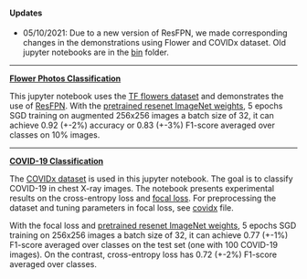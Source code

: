 #### Updates
* 05/10/2021: Due to a new version of ResFPN, we made corresponding changes in the demonstrations using Flower and COVIDx dataset. Old jupyter notebooks are in the [bin](https://github.com/DrMMZ/ResFPN/tree/main/tutorial/bin) folder.

----

**[Flower Photos Classification](https://github.com/DrMMZ/ResFPN/blob/main/tutorial/flower_photos.ipynb)**

This jupyter notebook uses the [TF flowers dataset](https://www.tensorflow.org/datasets/catalog/tf_flowers) and demonstrates the use of [ResFPN](https://github.com/DrMMZ/ResFPN/tree/main/model). With the [pretrained resenet ImageNet weights](https://github.com/fchollet/deep-learning-models/releases/download/v0.1/resnet50_weights_tf_dim_ordering_tf_kernels_notop.h5), 5 epochs SGD training on augmented 256x256 images a batch size of 32, it can achieve 0.92 (+-2%) accuracy or 0.83 (+-3%) F1-score averaged over classes on 10% images.

----

**[COVID-19 Classification](https://github.com/DrMMZ/ResFPN/blob/main/tutorial/COVIDx.ipynb)**

The [COVIDx dataset](https://github.com/lindawangg/COVID-Net) is used in this jupyter notebook. The goal is to classify
COVID-19 in chest X-ray images. The notebook presents experimental results on the cross-entropy loss and [focal loss](https://github.com/DrMMZ/ResFPN/tree/main/model). For preprocessing the dataset and tuning parameters in focal loss, see [covidx]() file.

With the focal loss and [pretrained resenet ImageNet weights](https://github.com/fchollet/deep-learning-models/releases/download/v0.1/resnet50_weights_tf_dim_ordering_tf_kernels_notop.h5), 5 epochs SGD training on 256x256 images a batch size of 32, it can achieve 0.77 (+-1%) F1-score averaged over classes on the test set (one with 100 COVID-19 images). On the contrast, cross-entropy loss has 0.72 (+-2%) F1-score averaged over classes.
